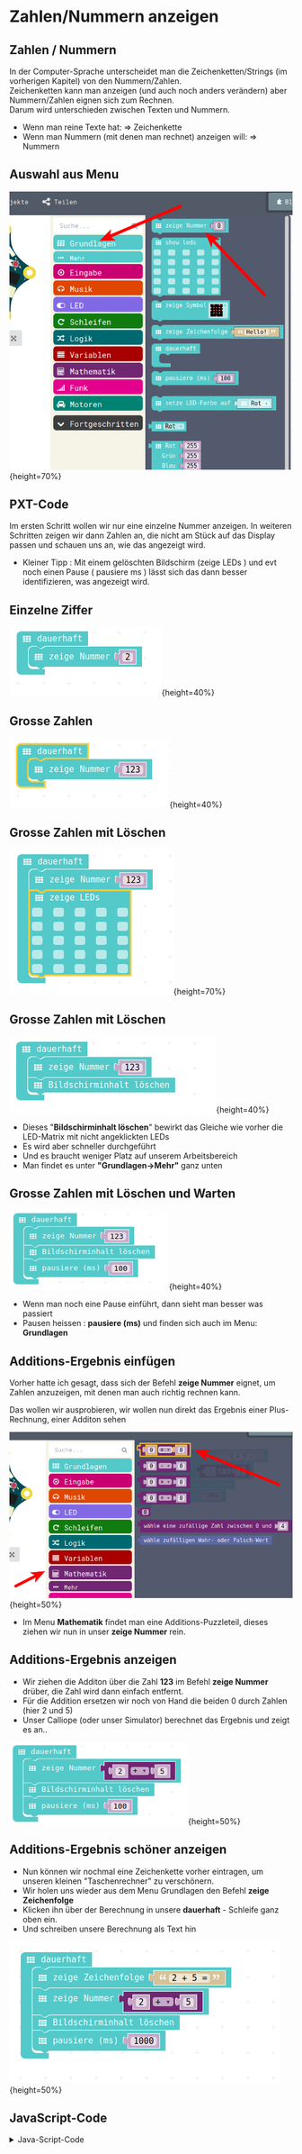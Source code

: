 # Zahlen/Nummern anzeigen

## Zahlen / Nummern

In der Computer-Sprache unterscheidet man die Zeichenketten/Strings (im vorherigen Kapitel) von den Nummern/Zahlen.  
Zeichenketten kann man anzeigen (und auch noch anders verändern) aber Nummern/Zahlen eignen sich zum Rechnen.  
Darum wird unterschieden zwischen Texten und Nummern. 

* Wenn man reine Texte hat: => Zeichenkette
* Wenn man Nummern (mit denen man rechnet) anzeigen will: => Nummern 

## Auswahl aus Menu

![Menu-Auswahl](pics/NummernMenu.png){height=70%}

## PXT-Code

Im ersten Schritt wollen wir nur eine einzelne Nummer anzeigen. 
In weiteren Schritten zeigen wir dann Zahlen an, die nicht am Stück auf das Display passen und schauen uns an, wie das angezeigt wird.

- Kleiner Tipp : Mit einem gelöschten Bildschirm (zeige LEDs ) und evt noch einen Pause ( pausiere ms ) lässt sich das dann besser identifizieren, was angezeigt wird.

## Einzelne Ziffer

![Einzelne Ziffer](pics/Zahlen_zeigen_01.png){height=40%}



## Grosse Zahlen 

![Grosse Zahlen](pics/Zahlen_zeigen_02.png){height=40%}


## Grosse Zahlen mit Löschen

![Grosse Zahlen mit Löschen ](pics/Zahlen_zeigen_03.png){height=70%}


## Grosse Zahlen mit Löschen

![Grosse Zahlen mit anders Löschen](pics/Zahlen_zeigen_04.png){height=40%}

* Dieses "__Bildschirminhalt löschen__" bewirkt das Gleiche wie vorher die LED-Matrix mit nicht angeklickten LEDs
* Es wird aber schneller durchgeführt
* Und es braucht weniger Platz auf unserem Arbeitsbereich
* Man findet es unter __"Grundlagen->Mehr"__ ganz unten 

## Grosse Zahlen mit Löschen und Warten

![Grosse Zahlen mit Löschen und Warten ](pics/Zahlen_Anzeigen_mit_Warten.png){height=40%}

- Wenn man noch eine Pause einführt, dann sieht man besser was passiert
- Pausen heissen : __pausiere (ms)__ und finden sich auch im Menu: __Grundlagen__

## Additions-Ergebnis einfügen

Vorher hatte ich gesagt, dass sich der Befehl __zeige Nummer__ eignet, um Zahlen anzuzeigen, mit denen man auch richtig rechnen kann.

Das wollen wir ausprobieren, wir wollen nun direkt das Ergebnis einer Plus-Rechnung, einer Additon sehen

![](pics/Zahlen_zeigen_05.png){height=50%}

- Im Menu __Mathematik__ findet man eine Additions-Puzzleteil, dieses ziehen wir nun in unser __zeige Nummer__ rein.



## Additions-Ergebnis anzeigen

* Wir ziehen die Additon über die Zahl __123__ im Befehl __zeige Nummer__ drüber, die Zahl wird dann einfach entfernt. 
* Für die Addition ersetzen wir noch von Hand die beiden 0 durch Zahlen (hier 2 und 5)
* Unser Calliope (oder unser Simulator) berechnet das Ergebnis und zeigt es an..

![Zahlen Additionsergebnis zeigen](pics/Zahlen_Addition_zeigen.png){height=50%}


## Additions-Ergebnis schöner anzeigen

- Nun können wir nochmal eine Zeichenkette vorher eintragen, um unseren kleinen "Taschenrechner" zu verschönern.
- Wir holen uns wieder aus dem Menu Grundlagen den Befehl __zeige Zeichenfolge__ 
- Klicken ihn über der Berechnung in unsere __dauerhaft__ - Schleife ganz oben ein.
- Und schreiben unsere Berechnung als Text hin

![Zeichen und Ergebnis zeigen](pics/Zahlen_zeigen_06.png){height=50%}


## JavaScript-Code

<details>
 <summary>Java-Script-Code</summary>

```js
basic.forever(() => {
    basic.showString("2 + 5=")
    basic.showNumber(2 + 5)
    basic.clearScreen()
    basic.pause(1000)
})
```
</details>


